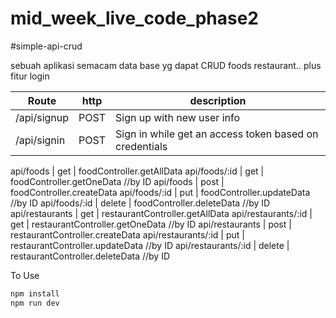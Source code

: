 # mid_week_live_code_phase2

#simple-api-crud

sebuah aplikasi semacam data base yg dapat CRUD foods restaurant..
plus fitur login

|Route|http|description|
|-----|----|-----------|
/api/signup|POST|Sign up with new user info
/api/signin|POST|Sign in while get an access token based on credentials

api/foods | get | foodController.getAllData
api/foods/:id | get | foodController.getOneData //by ID
api/foods | post | foodController.createData
api/foods/:id | put | foodController.updateData //by ID
api/foods/:id | delete | foodController.deleteData //by ID
api/restaurants | get | restaurantController.getAllData
api/restaurants/:id | get | restaurantController.getOneData //by ID
api/restaurants | post | restaurantController.createData
api/restaurants/:id | put | restaurantController.updateData //by ID
api/restaurants/:id | delete | restaurantController.deleteData //by ID

To Use
```javascript
npm install
npm run dev
```
